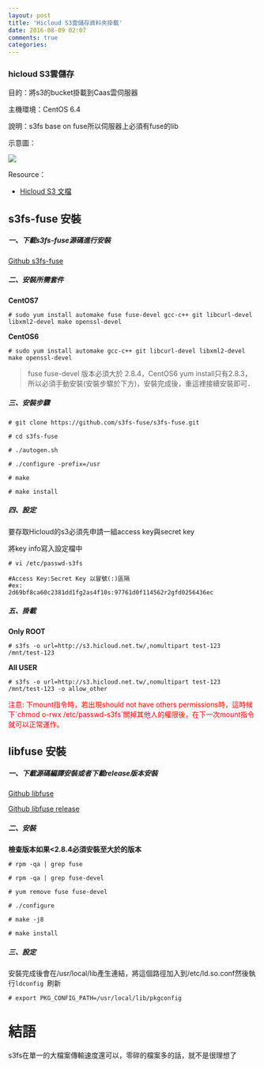 ```yaml
---
layout: post
title: 'Hicloud S3雲儲存資料夾掛載'
date: 2016-08-09 02:07
comments: true
categories: 
---
```

### hicloud S3雲儲存

目的：將s3的bucket掛載到Caas雲伺服器

主機環境：CentOS 6.4

說明：s3fs base on fuse所以伺服器上必須有fuse的lib

示意圖：

<img desc="" src="//imagehosting.rickyfun.net/201608/A01-01.png">

Resource：

* [Hicloud S3 文檔](http://s3help.cloudbox.hinet.net/index.php/2015-02-12-07-14-27)

## s3fs-fuse 安裝

##### 一、下載s3fs-fuse源碼進行安裝

 [Github s3fs-fuse](https://github.com/s3fs-fuse/s3fs-fuse)

##### 二、安裝所需套件

**CentOS7**

`# sudo yum install automake fuse fuse-devel gcc-c++ git libcurl-devel libxml2-devel make openssl-devel`

**CentOS6**

`# sudo yum install automake gcc-c++ git libcurl-devel libxml2-devel make openssl-devel`

>fuse fuse-devel 版本必須大於 2.8.4，CentOS6 yum install只有2.8.3，所以必須手動安裝(安裝步驟於下方)，安裝完成後，重這裡接續安裝即可．

##### 三、安裝步驟

`# git clone https://github.com/s3fs-fuse/s3fs-fuse.git`

`# cd s3fs-fuse`

`# ./autogen.sh`

`# ./configure -prefix=/usr`

`# make`

`# make install`

##### 四、設定

要存取Hicloud的s3必須先申請一組access key與secret key

將key info寫入設定檔中

`# vi /etc/passwd-s3fs`

```
#Access Key:Secret Key 以冒號(:)區隔
#ex: 
2d69bf8ca60c2381dd1fg2as4f10s:97761d0f114562r2gfd0256436ec
```

##### 五、掛載

**Only ROOT**

`# s3fs -o url=http://s3.hicloud.net.tw/,nomultipart test-123 /mnt/test-123`

**All USER**

`# s3fs -o url=http://s3.hicloud.net.tw/,nomultipart test-123 /mnt/test-123 -o allow_other`


<div style="color:red">注意: 下mount指令時，若出現should not have others permissions時，這時候下`chmod o-rwx /etc/passwd-s3fs`關掉其他人的權限後，在下一次mount指令就可以正常運作。</div>

## libfuse 安裝

##### 一、下載源碼編譯安裝或者下載release版本安裝

[Github libfuse](https://github.com/libfuse/libfuse)
 
[Github libfuse release](https://github.com/libfuse/libfuse/releases)

##### 二、安裝

**檢查版本如果<2.8.4必須安裝至大於的版本**

`# rpm -qa | grep fuse`

`# rpm -qa | grep fuse-devel`

`# yum remove fuse fuse-devel`

`# ./configure`

`# make -j8`

`# make install`

##### 三、設定

安裝完成後會在/usr/local/lib產生連結，將這個路徑加入到/etc/ld.so.conf然後執行`ldconfig `刷新

`# export PKG_CONFIG_PATH=/usr/local/lib/pkgconfig`

# 結語

s3fs在單一的大檔案傳輸速度還可以，零碎的檔案多的話，就不是很理想了